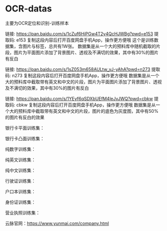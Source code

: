 # OCR-datas
主要为OCR定位和识别-训练样本

链接: https://pan.baidu.com/s/1cZuf6HiPGw4T2y4QcHJWBg?pwd=e153 提取码: e153 复制这段内容后打开百度网盘手机App，操作更方便哦
这个是训练数据集，含图片与标签，总共有1W张。
数据集是从一个大的预料库中随机截取的片段，图片为平面图片添加了背景图片、透视及不满切的效果，其中有30%的图片有反白

链接: https://pan.baidu.com/s/1sZ053m658AULtw_vJ-yAhA?pwd=n273 提取码: n273 复制这段内容后打开百度网盘手机App，操作更方便哦
数据集是从一个大的预料库中截取带有英文和中文的片段，图片为平面图片添加了背景图片、透视及不满切的效果，其中有30%的图片有反白

链接: https://pan.baidu.com/s/1YEyf6qSDXbUEfM4leJvJWQ?pwd=cbkw 提取码: cbkw 复制这段内容后打开百度网盘手机App，操作更方便哦
数据集是从一个大的预料库中截取带有英文和中文的片段，图片的底色为灰度图，其中有50%的图片有反白的效果


银行卡平面训练集：


银行卡凸面训练集：


纯数字训练集：


纯英文训练集：


纯中文训练集：


行驶证训练集：


户口本训练集：


身份证训练集：


营业执照训练集：





云脉官网：https://www.yunmai.com/company.html
